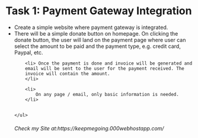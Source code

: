 <h1>Task 1: Payment Gateway
Integration</h1>

<p>
    <ul>
        <li> Create a simple website where payment gateway is integrated.</li>
        <li> There will be a simple donate button on homepage. On clicking
        the donate button, the user will land on the payment page where
        user can select the amount to be paid and the payment type, e.g.
        credit card, Paypal, etc.</li>

        <li> Once the payment is done and invoice will be generated and
        email will be sent to the user for the payment received. The
        invoice will contain the amount.
        </li>

        <li>
            On any page / email, only basic information is needed.
        </li>

    
    </ul>



</p>

<h6> Check my Site at:https://keepmegoing.000webhostapp.com/ </h6>